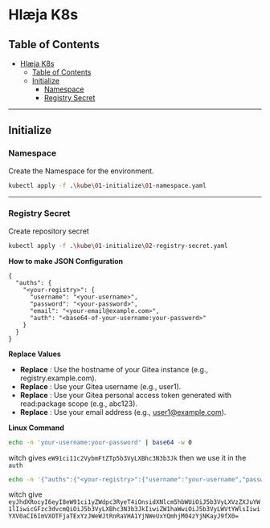 # Hlæja K8s

## Table of Contents

<!-- TOC -->
* [Hlæja K8s](#hlæja-k8s)
  * [Table of Contents](#table-of-contents)
  * [Initialize](#initialize)
    * [Namespace](#namespace)
    * [Registry Secret](#registry-secret)
<!-- TOC -->

----

## Initialize

### Namespace

Create the Namespace for the environment.

```bash
kubectl apply -f .\kube\01-initialize\01-namespace.yaml
```

---

### Registry Secret

Create repository secret

```bash
kubectl apply -f .\kube\01-initialize\02-registry-secret.yaml
```

**How to make JSON Configuration**

```json=
{
  "auths": {
    "<your-registry>": {
      "username": "<your-username>",
      "password": "<your-password>",
      "email": "<your-email@example.com>",
      "auth": "<base64-of-your-username:your-password>"
    }
  }
}
```

**Replace Values**

- **Replace** <your-registry>: Use the hostname of your Gitea instance (e.g., registry.example.com).
- **Replace** <your-username>: Use your Gitea username (e.g., user1).
- **Replace** <your-password>: Use your Gitea personal access token generated with read:package scope (e.g., abc123).
- **Replace** <your-email>: Use your email address (e.g., user1@example.com).

**Linux Command**

```bash
echo -n 'your-username:your-password' | base64 -w 0
```

witch gives `eW91ci11c2VybmFtZTp5b3VyLXBhc3N3b3Jk` then we use it in the `auth`

```bash
echo -n '{"auths":{"<your-registry>":{"username":"your-username","password":"your-password","email":"your-email","auth":"eW91ci11c2VybmFtZTp5b3VyLXBhc3N3b3Jk"}}}' | base64 -w 0
```

witch give `eyJhdXRocyI6eyI8eW91ci1yZWdpc3RyeT4iOnsidXNlcm5hbWUiOiJ5b3VyLXVzZXJuYW1lIiwicGFzc3dvcmQiOiJ5b3VyLXBhc3N3b3JkIiwiZW1haWwiOiJ5b3VyLWVtYWlsIiwiYXV0aCI6ImVXOTFjaTExYzJWeWJtRnRaVHA1YjNWeUxYQmhjM04zYjNKayJ9fX0=`
